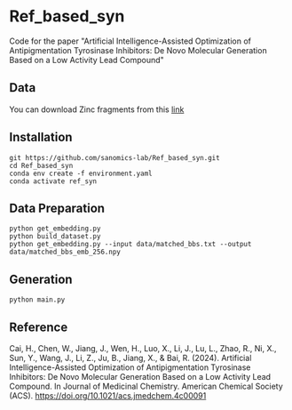 # Ref_based_syn

Code for the paper "Artificial Intelligence-Assisted Optimization of Antipigmentation Tyrosinase Inhibitors: De Novo Molecular Generation Based on a Low Activity Lead Compound"

## Data
You can download Zinc fragments from this [link](https://drive.google.com/file/d/1DW926e9Xyyg2ggYYJzsLhqMzhBAlyyyp/view?usp=drive_link)

## Installation
```
git https://github.com/sanomics-lab/Ref_based_syn.git
cd Ref_based_syn
conda env create -f environment.yaml
conda activate ref_syn
```
## Data Preparation 
```
python get_embedding.py
python build_dataset.py
python get_embedding.py --input data/matched_bbs.txt --output data/matched_bbs_emb_256.npy
```

## Generation
```
python main.py
```

## Reference
Cai, H., Chen, W., Jiang, J., Wen, H., Luo, X., Li, J., Lu, L., Zhao, R., Ni, X., Sun, Y., Wang, J., Li, Z., Ju, B., Jiang, X., & Bai, R. (2024). Artificial Intelligence-Assisted Optimization of Antipigmentation Tyrosinase Inhibitors: De Novo Molecular Generation Based on a Low Activity Lead Compound. In Journal of Medicinal Chemistry. American Chemical Society (ACS). https://doi.org/10.1021/acs.jmedchem.4c00091
